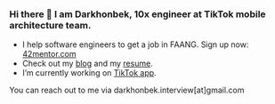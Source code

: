 ### Hi there 👋 I am Darkhonbek, 10x engineer at TikTok mobile architecture team.

- I help software engineers to get a job in FAANG. Sign up now: [42mentor.com](http://42mentor.com)
- Check out my [blog](https://t.me/tenxengineer) and my [resume](https://gist.github.com/darhonbek/208df5a3113fa73e1f03647b407be1e7).
- I’m currently working on [TikTok app](https://apps.apple.com/us/app/tiktok/id835599320).

You can reach out to me via darkhonbek.interview[at]gmail.com
